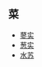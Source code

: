 ## 菜
   - [蓼实](zhongyi/snbcj/zj/cai/蓼实.md)
   - [葱实](zhongyi/snbcj/zj/cai/葱实.md)
   - [水苏](zhongyi/snbcj/zj/cai/水苏.md)